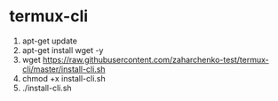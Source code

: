 # termux-cli

1. apt-get update
2. apt-get install wget -y
3. wget https://raw.githubusercontent.com/zaharchenko-test/termux-cli/master/install-cli.sh
4. chmod +x install-cli.sh
5. ./install-cli.sh
